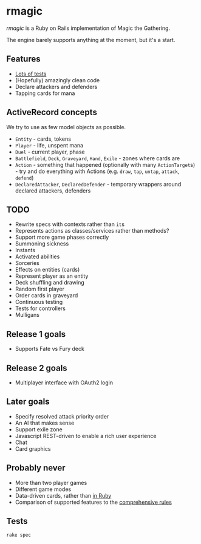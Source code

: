 rmagic
======

*rmagic* is a Ruby on Rails implementation of Magic the Gathering.

The engine barely supports anything at the moment, but it's a start.

## Features

* [Lots of tests](spec/games/)
* (Hopefully) amazingly clean code
* Declare attackers and defenders
* Tapping cards for mana

## ActiveRecord concepts

We try to use as few model objects as possible.

* `Entity` - cards, tokens
* `Player` - life, unspent mana
* `Duel` - current player, phase
* `Battlefield`, `Deck`, `Graveyard`, `Hand`, `Exile` - zones where cards are
* `Action` - something that happened (optionally with many `ActionTarget`s) - try and do everything with Actions (e.g. `draw`, `tap`, `untap`, `attack`, `defend`)
* `DeclaredAttacker`, `DeclaredDefender` - temporary wrappers around declared attackers, defenders

## TODO

* Rewrite specs with contexts rather than `it`s
* Represents actions as classes/services rather than methods?
* Support more game phases correctly
* Summoning sickness
* Instants
* Activated abilities
* Sorceries
* Effects on entities (cards)
* Represent player as an entity
* Deck shuffling and drawing
* Random first player
* Order cards in graveyard
* Continuous testing
* Tests for controllers
* Mulligans

## Release 1 goals

* Supports Fate vs Fury deck

## Release 2 goals

* Multiplayer interface with OAuth2 login

## Later goals

* Specify resolved attack priority order
* An AI that makes sense
* Support exile zone
* Javascript REST-driven to enable a rich user experience
* Chat
* Card graphics

## Probably never

* More than two player games
* Different game modes
* Data-driven cards, rather than [in Ruby](app/cards/)
* Comparison of supported features to the [comprehensive rules](http://magiccards.info/rules.html)

## Tests

```
rake spec
```

